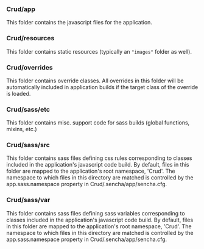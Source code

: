 ### Crud/app

This folder contains the javascript files for the application.

### Crud/resources

This folder contains static resources (typically an `"images"` folder as well).

### Crud/overrides

This folder contains override classes. All overrides in this folder will be 
automatically included in application builds if the target class of the override
is loaded.

### Crud/sass/etc

This folder contains misc. support code for sass builds (global functions, 
mixins, etc.)

### Crud/sass/src

This folder contains sass files defining css rules corresponding to classes
included in the application's javascript code build.  By default, files in this 
folder are mapped to the application's root namespace, 'Crud'. The
namespace to which files in this directory are matched is controlled by the
app.sass.namespace property in Crud/.sencha/app/sencha.cfg. 

### Crud/sass/var

This folder contains sass files defining sass variables corresponding to classes
included in the application's javascript code build.  By default, files in this 
folder are mapped to the application's root namespace, 'Crud'. The
namespace to which files in this directory are matched is controlled by the
app.sass.namespace property in Crud/.sencha/app/sencha.cfg. 
